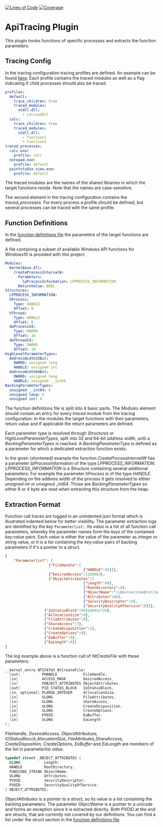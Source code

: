 [![Lines of Code](https://sonarcloud.io/api/project_badges/measure?project=gdatasoftwareag_apitracing&metric=ncloc)](https://sonarcloud.io/summary/new_code?id=gdatasoftwareag_apitracing)
[![Coverage](https://sonarcloud.io/api/project_badges/measure?project=gdatasoftwareag_apitracing&metric=coverage)](https://sonarcloud.io/summary/new_code?id=gdatasoftwareag_apitracing)

# ApiTracing Plugin

This plugin hooks functions of specific processes and extracts the function parameters.

## Tracing Config

In the tracing configuration tracing profiles are defined. An example can be
found [here](configuration/configuration.yml).
Each profile contains the traced modules as well as a flag indicating if child processes should also be traced.

```yaml
profiles:
  default:
    trace_children: true
    traced_modules:
      ntdll.dll:
        - LdrLoadDll
  calc:
    trace_children: true
    traced_modules:
      ntdll.dll:
        - function1
        - function2
traced_processes:
  calc.exe:
    profile: calc
  notepad.exe:
    profile: default
  paintstudio.view.exe:
    profile: default
```

The traced modules are the names of the shared libraries in which the target functions reside.
Note that the names are case-sensitive.

The second element in the tracing configuration contains the *traced_processes*.
For every process a profile should be defined, but several processes can be traced with the same profile.

## Function Definitions

In the [function definitions file](configuration/functiondefinitions/functionDefinitions.yaml) the parameters of the
target functions are defined.

A file containing a subset of available Windows API functions for Windows10 is provided with this project.

```yaml
Modules:
  KernelBase.dll:
    CreateProcessInternalW:
      Parameters:
        lpProcessInformation: LPPROCESS_INFORMATION
      ReturnValue: BOOL
Structures:
  LPPROCESS_INFORMATION:
  hProcess:
    Type: HANDLE
    Offset: 0
  hThread:
    Type: HANDLE
    Offset: 8
  dwProcessId:
    Type: DWORD
    Offset: 16
  dwThreadId:
    Type: DWORD
    Offset: 20
HighLevelParameterTypes:
  AddressWidth32Bit:
    DWORD: unsigned long
    HANDLE: unsigned int
  AddressWidth64Bit:
    DWORD: unsigned long
    HANDLE: unsigned __int64
BackingParameterTypes:
  unsigned __int64: 8
  unsigned long: 4
  unsigned int: 4
```

The function definitions file is split into 4 basic parts.
The *Modules* element should contain an entry for every *traced module* from the tracing configuration.
In the modules the target functions with their parameters, return value and if applicable the return parameters are
defined.

Each parameter type is resolved through *Structures* or *HighLevelParameterTypes*, split into 32 and 64-bit address
width,
until a *BackingParameterTypes* is reached.
A *BackingParameterType* is defined as a parameter for which a dedicated extraction function exists.

In the given (shortened) example the function *CreateProcessInternalW* has a parameter *lpProcessInformation* of the
type *LPPROCESS_INFORMATION*.
*LPPROCESS_INFORMATION* is a *Structure* containing several additional parameters.
For example the parameter *hProcess* is of the type *HANDLE*. Depending on the address width of the process it gets
resolved
to either *unsigned int* or *unsigned _int64*. Those are *BackingParameterTypes* so either 8 or 4 byte are read when
extracting this structure from the heap.

## Extraction Format

Function call traces are logged in an unindented json format which is illustrated indented below for better visibility.
The parameter extraction logs are identified by the *key* ```Parameterlist:```.
Its *value* is a list of all function call parameters, whereby the parameter names form the *keys* of the contained *key:value* pairs.
Each *value* is either the value of the parameter as integer or string value, or it is a list containing
the *key:value* pairs of backing parameters if it's a pointer to a struct.


```json
{
    "Parameterlist": [
                    {"FileHandle":[
                                    {"HANDLE":45}]},
                    {"DesiredAccess":1180063},
                    {"ObjectAttributes":[
                                    {"Length":48},
                                    {"RootDirectory":0},
                                    {"ObjectName":"\\Device\\ConDrv\\Server"},
                                    {"Attributes":66},
                                    {"SecurityDescriptor":0},
                                    {"SecurityQualityOfService":0}]},
                  {"IoStatusBlock":958106952720},
                  {"AllocationSize":0},
                  {"FileAttributes":0},
                  {"ShareAccess":7},
                  {"CreateDisposition":2},
                  {"CreateOptions":0},
                  {"EaBuffer":0},
                  {"EaLength":0}]
}
```

The log example above is a function call of *NtCreateFile* with these parameters:

```c
__kernel_entry NTSTATUS NtCreateFile(
  [out]          PHANDLE            FileHandle,
  [in]           ACCESS_MASK        DesiredAccess,
  [in]           POBJECT_ATTRIBUTES ObjectAttributes,
  [out]          PIO_STATUS_BLOCK   IoStatusBlock,
  [in, optional] PLARGE_INTEGER     AllocationSize,
  [in]           ULONG              FileAttributes,
  [in]           ULONG              ShareAccess,
  [in]           ULONG              CreateDisposition,
  [in]           ULONG              CreateOptions,
  [in]           PVOID              EaBuffer,
  [in]           ULONG              EaLength
);
```

*FileHandle, DesiredAccess, ObjectAttributues, IOStatusBlocck,AllocationSize, FileAttributes,ShareAccess, CreateDisposition,
CreateOptions, EaBuffer* and *EaLength* are members of the list in parameterlist *value*.

```c
typedef struct _OBJECT_ATTRIBUTES {
  ULONG           Length;
  HANDLE          RootDirectory;
  PUNICODE_STRING ObjectName;
  ULONG           Attributes;
  PVOID           SecurityDescriptor;
  PVOID           SecurityQualityOfService;
} OBJECT_ATTRIBUTES;
```

*ObjectAttributes* is a pointer to a struct, so its value is a list containing the backing parameters.
The parameter *ObjectName* is a pointer to a unicode and forms an exception since it is extracted directly.
Both *PVOID* at the end are structs, that are currently not covered by our definitions.
You can find a list under the struct section in the [function definitions file](configuration/functiondefinitions/functionDefinitions.yaml).
